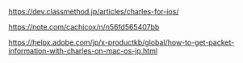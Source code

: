 https://dev.classmethod.jp/articles/charles-for-ios/


https://note.com/cachicox/n/n56fd565407bb

https://helpx.adobe.com/jp/x-productkb/global/how-to-get-packet-information-with-charles-on-mac-os-jp.html
